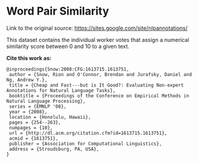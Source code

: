 # Word Pair Similarity 

Link to the original source: https://sites.google.com/site/nlpannotations/

This dataset contains the individual worker votes that assign a numerical similarity score between 0 and 10 to a given text. 

**Cite this work as:**
```
@inproceedings{Snow:2008:CFG:1613715.1613751,
 author = {Snow, Rion and O'Connor, Brendan and Jurafsky, Daniel and Ng, Andrew Y.},
 title = {Cheap and Fast---but is It Good?: Evaluating Non-expert Annotations for Natural Language Tasks},
 booktitle = {Proceedings of the Conference on Empirical Methods in Natural Language Processing},
 series = {EMNLP '08},
 year = {2008},
 location = {Honolulu, Hawaii},
 pages = {254--263},
 numpages = {10},
 url = {http://dl.acm.org/citation.cfm?id=1613715.1613751},
 acmid = {1613751},
 publisher = {Association for Computational Linguistics},
 address = {Stroudsburg, PA, USA},
}
```